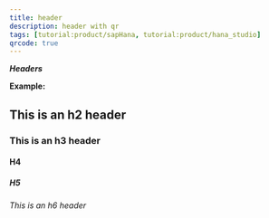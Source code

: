 ```yaml
---
title: header
description: header with qr
tags: [tutorial:product/sapHana, tutorial:product/hana_studio]
qrcode: true
---
```

***Headers***

 **Example:** 
## This is an h2 header 
### This is an h3 header
#### H4
##### H5
###### This is an h6 header

